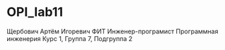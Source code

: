 # OPI_lab11
Щербович
Артём
Игоревич
ФИТ
Инженер-програмист
Программная инженерия
Курс 1, Группа 7, Подгруппа 2
